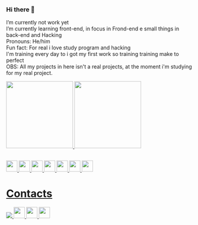 ### Hi there 👋

I’m currently  not work yet 
<br>
I’m currently learning front-end, in focus in Frond-end e small things in back-end  and Hacking <br>
Pronouns: He/him <br>
Fun fact: For real i love study program and hacking <br>
I'm training every day to i got my first work so training training make to perfect <br>
OBS: All my projects in here isn't a real projects, at the moment i'm studying for my real project.
<div>
  <a href="https://github.com/Henrique1601">
  <img height="	180em" src="https://github-readme-stats.vercel.app/api/top-langs/?username=Henrique1601&show_icons=true&theme=blue-green">
  <img height="180em" src="https://github-readme-stats.vercel.app/api?username=Henrique1601&theme=blue-green">
 </div>
 
 ##
 
 <div>
 <img height="30em" src="https://img.shields.io/badge/HTML5-E34F26?style=for-the-badge&logo=html5&logoColor=white">
 <img height="30em" src="https://img.shields.io/badge/JavaScript-323330?style=for-the-badge&logo=javascript&logoColor=F7DF1E">
<img height="30em" src="https://img.shields.io/badge/CSS3-1572B6?style=for-the-badge&logo=css3&logoColor=white">
<img height="30em" src="https://img.shields.io/badge/Sass-CC6699?style=for-the-badge&logo=sass&logoColor=white">
<img height="30em" src="https://img.shields.io/badge/Bootstrap-563D7C?style=for-the-badge&logo=bootstrap&logoColor=white">
<img height="30em" src="https://img.shields.io/badge/React-20232A?style=for-the-badge&logo=react&logoColor=61DAFB">
 <img height="30em" src="https://img.shields.io/badge/MySQL-00000F?style=for-the-badge&logo=mysql&logoColor=white">
 </div>
 
 ##
 <h1>Contacts</h1>

  <div>
    <a  href="https://www.facebook.com/henrique.bezerra.7330" target="_blank" >
    <img src="https://img.shields.io/badge/Facebook-1877F2?style=for-the-badge&logo=facebook&logoColor=white"> </a>
    <a  href="https://www.linkedin.com/in/henrique-bezerra-dos-santos-9802321a3/" target="_blank">
    <img height="30em" src="https://img.shields.io/badge/LinkedIn-0077B5?style=for-the-badge&logo=linkedin&logoColor=white">
    </a>
    <a href="https://www.instagram.com/bezerra__sk8/" target="_blank">
    <img height="30em" src="https://img.shields.io/badge/Instagram-E4405F?style=for-the-badge&logo=instagram&logoColor=white">
    <a href="mailto:henriquebs1601@gmail.com" target="_blank">
    <img height="30em" src="https://img.shields.io/badge/Gmail-D14836?style=for-the-badge&logo=gmail&logoColor=white">
    </a>
  </div>
